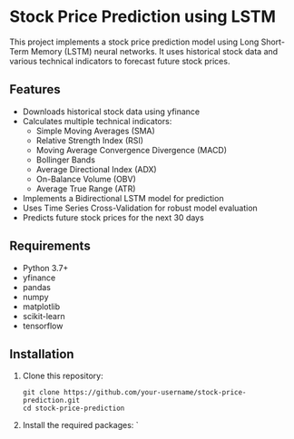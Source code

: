 # Stock Price Prediction using LSTM

This project implements a stock price prediction model using Long Short-Term Memory (LSTM) neural networks. It uses historical stock data and various technical indicators to forecast future stock prices.

## Features

- Downloads historical stock data using yfinance
- Calculates multiple technical indicators:
  - Simple Moving Averages (SMA)
  - Relative Strength Index (RSI)
  - Moving Average Convergence Divergence (MACD)
  - Bollinger Bands
  - Average Directional Index (ADX)
  - On-Balance Volume (OBV)
  - Average True Range (ATR)
- Implements a Bidirectional LSTM model for prediction
- Uses Time Series Cross-Validation for robust model evaluation
- Predicts future stock prices for the next 30 days

## Requirements

- Python 3.7+
- yfinance
- pandas
- numpy
- matplotlib
- scikit-learn
- tensorflow

## Installation

1. Clone this repository:
   ```
   git clone https://github.com/your-username/stock-price-prediction.git
   cd stock-price-prediction
   ```

2. Install the required packages:
   `